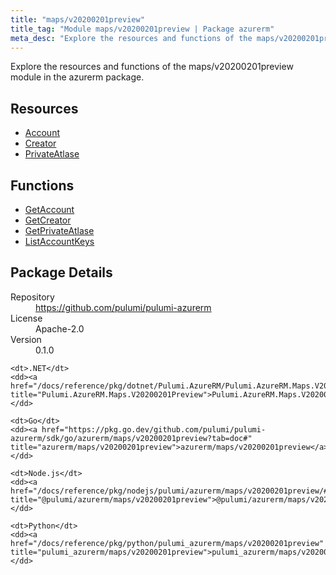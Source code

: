 ```yaml
---
title: "maps/v20200201preview"
title_tag: "Module maps/v20200201preview | Package azurerm"
meta_desc: "Explore the resources and functions of the maps/v20200201preview module in the azurerm package."
---
```


<!-- WARNING: this file was generated by Pulumi Docs Generator. -->
<!-- Do not edit by hand unless you're certain you know what you are doing! -->

Explore the resources and functions of the maps/v20200201preview module in the azurerm package.

<h2 id="resources">Resources</h2>
<ul class="api">
    <li><a href="account" title="Account"><span class="symbol resource"></span>Account</a></li>
    <li><a href="creator" title="Creator"><span class="symbol resource"></span>Creator</a></li>
    <li><a href="privateatlase" title="PrivateAtlase"><span class="symbol resource"></span>PrivateAtlase</a></li>
</ul>

<h2 id="functions">Functions</h2>
<ul class="api">
    <li><a href="getaccount" title="GetAccount"><span class="symbol function"></span>GetAccount</a></li>
    <li><a href="getcreator" title="GetCreator"><span class="symbol function"></span>GetCreator</a></li>
    <li><a href="getprivateatlase" title="GetPrivateAtlase"><span class="symbol function"></span>GetPrivateAtlase</a></li>
    <li><a href="listaccountkeys" title="ListAccountKeys"><span class="symbol function"></span>ListAccountKeys</a></li>
</ul>

<h2 id="package-details">Package Details</h2>
<dl class="package-details">
	<dt>Repository</dt>
	<dd><a href="https://github.com/pulumi/pulumi-azurerm">https://github.com/pulumi/pulumi-azurerm</a></dd>
	<dt>License</dt>
	<dd>Apache-2.0</dd>
	<dt>Version</dt>
	<dd>0.1.0</dd>
</dl>



<dl class="tabular">

    <dt>.NET</dt>
    <dd><a href="/docs/reference/pkg/dotnet/Pulumi.AzureRM/Pulumi.AzureRM.Maps.V20200201Preview.html" title="Pulumi.AzureRM.Maps.V20200201Preview">Pulumi.AzureRM.Maps.V20200201Preview</a></dd>

    <dt>Go</dt>
    <dd><a href="https://pkg.go.dev/github.com/pulumi/pulumi-azurerm/sdk/go/azurerm/maps/v20200201preview?tab=doc#" title="azurerm/maps/v20200201preview">azurerm/maps/v20200201preview</a></dd>

    <dt>Node.js</dt>
    <dd><a href="/docs/reference/pkg/nodejs/pulumi/azurerm/maps/v20200201preview/#" title="@pulumi/azurerm/maps/v20200201preview">@pulumi/azurerm/maps/v20200201preview</a></dd>

    <dt>Python</dt>
    <dd><a href="/docs/reference/pkg/python/pulumi_azurerm/maps/v20200201preview" title="pulumi_azurerm/maps/v20200201preview">pulumi_azurerm/maps/v20200201preview</a></dd>

</dl>

